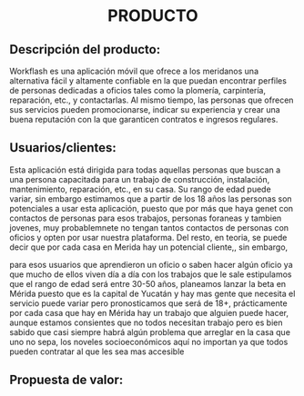 ﻿<center><h1>PRODUCTO</h1></center>

## Descripción del producto:
Workflash es una aplicación móvil que ofrece a los meridanos una alternativa fácil y altamente confiable en la que puedan encontrar perfiles de personas dedicadas a oficios tales como la  plomería, carpintería, reparación, etc., y contactarlas. Al mismo tiempo, las personas que ofrecen sus servicios pueden promocionarse, indicar su experiencia y crear una buena reputación con la que garanticen contratos e ingresos regulares.

## Usuarios/clientes:
Esta aplicación está dirigida para todas aquellas personas que buscan a una persona capacitada para un trabajo de construcción, instalación, mantenimiento, reparación, etc., en su casa. Su rango de edad puede variar, sin embargo estimamos que a partir de los 18 años las personas son potenciales a usar esta aplicación, puesto que por más que haya genet con contactos de personas para esos trabajos, personas foraneas y tambien jovenes, muy probablemnete no tengan tantos contactos de personas con oficios y opten por usar nuestra plataforma.   Del resto, en teoria, se puede decir que por cada casa en Merida hay un potencial cliente,, sin embargo, 

para esos usuarios que aprendieron un oficio o saben hacer algún oficio ya que mucho de ellos viven día a día con los trabajos que le sale estipulamos que el rango de edad será entre 30-50 años, planeamos lanzar la beta en Mérida puesto que es la capital de Yucatán y hay mas gente que necesita el servicio
puede variar pero pronosticamos que será de 18+, prácticamente por cada casa que hay en Mérida hay un trabajo que alguien puede hacer, aunque estamos consientes que no todos necesitan trabajo pero es bien sabido que casi siempre habrá algún problema que arreglar en la casa que uno no sepa, los noveles socioeconómicos aquí no importan ya que todos pueden contratar al que les sea mas accesible

## Propuesta de valor:


<!--stackedit_data:
eyJoaXN0b3J5IjpbNjg4OTg2NDQsMTA5MzIwMTg4MywxNTk3Mz
E3NTUxLDIwMzAyMzI0MDVdfQ==
-->